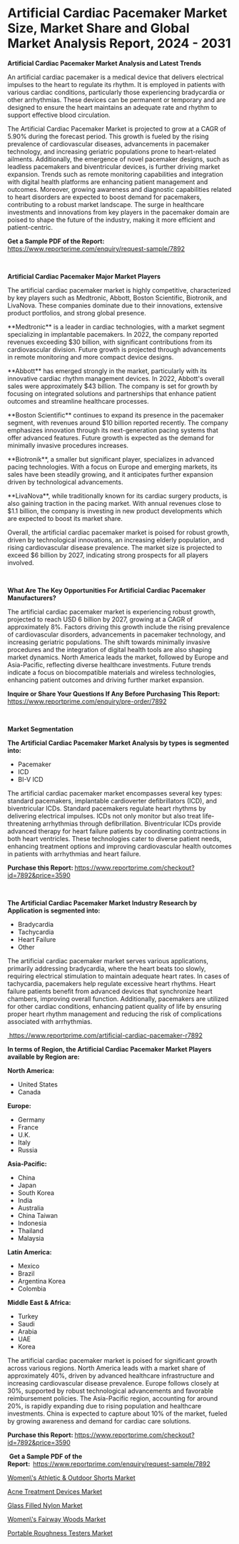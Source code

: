 <p><h1>Artificial Cardiac Pacemaker Market Size, Market Share and Global Market Analysis Report, 2024 - 2031</h1></p><p><strong>Artificial Cardiac Pacemaker Market Analysis and Latest Trends</strong></p>
<p><p>An artificial cardiac pacemaker is a medical device that delivers electrical impulses to the heart to regulate its rhythm. It is employed in patients with various cardiac conditions, particularly those experiencing bradycardia or other arrhythmias. These devices can be permanent or temporary and are designed to ensure the heart maintains an adequate rate and rhythm to support effective blood circulation.</p><p>The Artificial Cardiac Pacemaker Market is projected to grow at a CAGR of 5.90% during the forecast period. This growth is fueled by the rising prevalence of cardiovascular diseases, advancements in pacemaker technology, and increasing geriatric populations prone to heart-related ailments. Additionally, the emergence of novel pacemaker designs, such as leadless pacemakers and biventricular devices, is further driving market expansion. Trends such as remote monitoring capabilities and integration with digital health platforms are enhancing patient management and outcomes. Moreover, growing awareness and diagnostic capabilities related to heart disorders are expected to boost demand for pacemakers, contributing to a robust market landscape. The surge in healthcare investments and innovations from key players in the pacemaker domain are poised to shape the future of the industry, making it more efficient and patient-centric.</p></p>
<p><strong>Get a Sample PDF of the Report:&nbsp;</strong> <a href="https://www.reportprime.com/enquiry/request-sample/7892">https://www.reportprime.com/enquiry/request-sample/7892</a></p>
<p>&nbsp;</p>
<p><strong>Artificial Cardiac Pacemaker Major Market Players</strong></p>
<p><p>The artificial cardiac pacemaker market is highly competitive, characterized by key players such as Medtronic, Abbott, Boston Scientific, Biotronik, and LivaNova. These companies dominate due to their innovations, extensive product portfolios, and strong global presence.</p><p>**Medtronic** is a leader in cardiac technologies, with a market segment specializing in implantable pacemakers. In 2022, the company reported revenues exceeding $30 billion, with significant contributions from its cardiovascular division. Future growth is projected through advancements in remote monitoring and more compact device designs.</p><p>**Abbott** has emerged strongly in the market, particularly with its innovative cardiac rhythm management devices. In 2022, Abbott's overall sales were approximately $43 billion. The company is set for growth by focusing on integrated solutions and partnerships that enhance patient outcomes and streamline healthcare processes.</p><p>**Boston Scientific** continues to expand its presence in the pacemaker segment, with revenues around $10 billion reported recently. The company emphasizes innovation through its next-generation pacing systems that offer advanced features. Future growth is expected as the demand for minimally invasive procedures increases.</p><p>**Biotronik**, a smaller but significant player, specializes in advanced pacing technologies. With a focus on Europe and emerging markets, its sales have been steadily growing, and it anticipates further expansion driven by technological advancements.</p><p>**LivaNova**, while traditionally known for its cardiac surgery products, is also gaining traction in the pacing market. With annual revenues close to $1.1 billion, the company is investing in new product developments which are expected to boost its market share.</p><p>Overall, the artificial cardiac pacemaker market is poised for robust growth, driven by technological innovations, an increasing elderly population, and rising cardiovascular disease prevalence. The market size is projected to exceed $6 billion by 2027, indicating strong prospects for all players involved.</p></p>
<p>&nbsp;</p>
<p><strong>What Are The Key Opportunities For Artificial Cardiac Pacemaker Manufacturers?</strong></p>
<p><p>The artificial cardiac pacemaker market is experiencing robust growth, projected to reach USD 6 billion by 2027, growing at a CAGR of approximately 8%. Factors driving this growth include the rising prevalence of cardiovascular disorders, advancements in pacemaker technology, and increasing geriatric populations. The shift towards minimally invasive procedures and the integration of digital health tools are also shaping market dynamics. North America leads the market, followed by Europe and Asia-Pacific, reflecting diverse healthcare investments. Future trends indicate a focus on biocompatible materials and wireless technologies, enhancing patient outcomes and driving further market expansion.</p></p>
<p><strong>Inquire or Share Your Questions If Any Before Purchasing This Report:</strong> <a href="https://www.reportprime.com/enquiry/pre-order/7892">https://www.reportprime.com/enquiry/pre-order/7892</a></p>
<p>&nbsp;</p>
<p><strong>Market Segmentation</strong></p>
<p><strong>The Artificial Cardiac Pacemaker Market Analysis by types is segmented into:</strong></p>
<p><ul><li>Pacemaker</li><li>ICD</li><li>BI-V ICD</li></ul></p>
<p><p>The artificial cardiac pacemaker market encompasses several key types: standard pacemakers, implantable cardioverter defibrillators (ICD), and biventricular ICDs. Standard pacemakers regulate heart rhythms by delivering electrical impulses. ICDs not only monitor but also treat life-threatening arrhythmias through defibrillation. Biventricular ICDs provide advanced therapy for heart failure patients by coordinating contractions in both heart ventricles. These technologies cater to diverse patient needs, enhancing treatment options and improving cardiovascular health outcomes in patients with arrhythmias and heart failure.</p></p>
<p><strong>Purchase this Report:&nbsp;</strong><a href="https://www.reportprime.com/checkout?id=7892&price=3590">https://www.reportprime.com/checkout?id=7892&price=3590</a></p>
<p>&nbsp;</p>
<p><strong>The Artificial Cardiac Pacemaker Market Industry Research by Application is segmented into:</strong></p>
<p><ul><li>Bradycardia</li><li>Tachycardia</li><li>Heart Failure</li><li>Other</li></ul></p>
<p><p>The artificial cardiac pacemaker market serves various applications, primarily addressing bradycardia, where the heart beats too slowly, requiring electrical stimulation to maintain adequate heart rates. In cases of tachycardia, pacemakers help regulate excessive heart rhythms. Heart failure patients benefit from advanced devices that synchronize heart chambers, improving overall function. Additionally, pacemakers are utilized for other cardiac conditions, enhancing patient quality of life by ensuring proper heart rhythm management and reducing the risk of complications associated with arrhythmias.</p></p>
<p><a href="https://www.reportprime.com/artificial-cardiac-pacemaker-r7892">&nbsp;https://www.reportprime.com/artificial-cardiac-pacemaker-r7892</a></p>
<p><strong>In terms of Region, the Artificial Cardiac Pacemaker Market Players available by Region are:</strong></p>
<p>
    <p> <strong> North America: </strong>
        <ul>
            <li>United States</li>
            <li>Canada</li>
        </ul>
        </p> 
    <p> <strong> Europe: </strong>
        <ul>
            <li>Germany</li>
            <li>France</li>
            <li>U.K.</li>
            <li>Italy</li>
            <li>Russia</li>
        </ul>
        </p> 
    <p> <strong> Asia-Pacific: </strong>
        <ul>
            <li>China</li>
            <li>Japan</li>
            <li>South Korea</li>
            <li>India</li>
            <li>Australia</li>
            <li>China Taiwan</li>
            <li>Indonesia</li>
            <li>Thailand</li>
            <li>Malaysia</li>
        </ul>
        </p> 
    <p> <strong> Latin America: </strong>
        <ul>
            <li>Mexico</li>
            <li>Brazil</li>
            <li>Argentina Korea</li>
            <li>Colombia</li>
        </ul>
        </p> 
    <p> <strong> Middle East & Africa: </strong>
        <ul>
            <li>Turkey</li>
            <li>Saudi</li>
            <li>Arabia</li>
            <li>UAE</li>
            <li>Korea</li>
        </ul>
    </p>
    </p>
<p><p>The artificial cardiac pacemaker market is poised for significant growth across various regions. North America leads with a market share of approximately 40%, driven by advanced healthcare infrastructure and increasing cardiovascular disease prevalence. Europe follows closely at 30%, supported by robust technological advancements and favorable reimbursement policies. The Asia-Pacific region, accounting for around 20%, is rapidly expanding due to rising population and healthcare investments. China is expected to capture about 10% of the market, fueled by growing awareness and demand for cardiac care solutions.</p></p>
<p><strong>Purchase this Report: </strong><a href="https://www.reportprime.com/checkout?id=7892&price=3590">https://www.reportprime.com/checkout?id=7892&price=3590</a></p>
<p>&nbsp;<strong>Get a Sample PDF of the Report:&nbsp;&nbsp;</strong><a href="https://www.reportprime.com/enquiry/request-sample/7892">https://www.reportprime.com/enquiry/request-sample/7892</a></p>
<p><strong></strong></p>
<p><p><a href="https://issuu.com/reportprime-2/docs/womens-athletic-outdoor-shorts-mark_f284e5c0d3432f">Women\'s Athletic & Outdoor Shorts Market</a></p><p><a href="https://www.linkedin.com/pulse/insights-acne-treatment-devices-industry-market-financial-status-0fywf?trackingId=XUdpXEiISIyluXuaOXeP0Q%3D%3D">Acne Treatment Devices Market</a></p><p><a href="https://www.linkedin.com/pulse/global-glass-filled-nylon-market-sector-types-applications-player-xbmfe?trackingId=66MJUfiKQjqacxG1nR8trQ%3D%3D">Glass Filled Nylon Market</a></p><p><a href="https://issuu.com/reportprime-2/docs/womens-fairway-woods-market-size-20_20d836cebaae12">Women\'s Fairway Woods Market</a></p><p><a href="https://medium.com/@justin.wright5348/booming-portable-roughness-testers-market-sector-market-analysis-and-growth-projections-till-2031-f9fa0fcc7e21">Portable Roughness Testers Market</a></p></p>